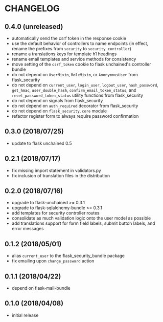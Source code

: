 # CHANGELOG

## 0.4.0 (unreleased)

* automatically send the csrf token in the response cookie
* use the default behavior of controllers to name endpoints (in effect, rename the prefixes from `security` to `security_controller`)
* rename a translations keys for template h1 headings
* rename email templates and service methods for consistency
* move setting of the `csrf_token` cookie to flask unchained's controller bundle
* do not depend on `UserMixin`, `RoleMixin`, or `AnonymousUser` from flask_security
* do not depend on `current_user`, `login_user`, `logout_user`, `hash_password`, `get_hmac`, `user_double_hash`, `confirm_email_token_status`, and `reset_password_token_status` utility functions from flask_security
* do not depend on signals from flask_security
* do not depend on `auth_required` decorator from flask_security
* do not depend on `flask_security.core` module
* refactor register form to always require password confirmation

## 0.3.0 (2018/07/25)

* update to flask unchained 0.5

## 0.2.1 (2018/07/17)

* fix missing import statement in validators.py
* fix inclusion of translation files in the distribution

## 0.2.0 (2018/07/16)

* upgrade to flask-unchained >= 0.3.1
* upgrade to flask-sqlalchemy-bundle >= 0.3.1
* add templates for security controller routes
* consolidate as much validation logic onto the user model as possible
* add translations support for form field labels, submit button labels, and error messages

## 0.1.2 (2018/05/01)

* alias `current_user` to the flask_security_bundle package
* fix emailing upon `change_password` action

## 0.1.1 (2018/04/22)

* depend on flask-mail-bundle

## 0.1.0 (2018/04/08)

* initial release
